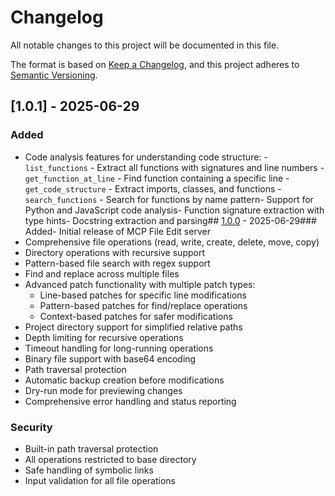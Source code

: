 # Changelog

All notable changes to this project will be documented in this file.

The format is based on [Keep a Changelog](https://keepachangelog.com/en/1.0.0/),
and this project adheres to [Semantic Versioning](https://semver.org/spec/v2.0.0.html).

## [1.0.1] - 2025-06-29

### Added
- Code analysis features for understanding code structure:  - `list_functions` - Extract all functions with signatures and line numbers  - `get_function_at_line` - Find function containing a specific line  - `get_code_structure` - Extract imports, classes, and functions  - `search_functions` - Search for functions by name pattern- Support for Python and JavaScript code analysis- Function signature extraction with type hints- Docstring extraction and parsing## [1.0.0] - 2025-06-29### Added- Initial release of MCP File Edit server
- Comprehensive file operations (read, write, create, delete, move, copy)
- Directory operations with recursive support
- Pattern-based file search with regex support
- Find and replace across multiple files
- Advanced patch functionality with multiple patch types:
  - Line-based patches for specific line modifications
  - Pattern-based patches for find/replace operations
  - Context-based patches for safer modifications
- Project directory support for simplified relative paths
- Depth limiting for recursive operations
- Timeout handling for long-running operations
- Binary file support with base64 encoding
- Path traversal protection
- Automatic backup creation before modifications
- Dry-run mode for previewing changes
- Comprehensive error handling and status reporting

### Security
- Built-in path traversal protection
- All operations restricted to base directory
- Safe handling of symbolic links
- Input validation for all file operations

[1.0.0]: https://github.com/patrickomatik/mcp-file-edit/releases/tag/v1.0.0
